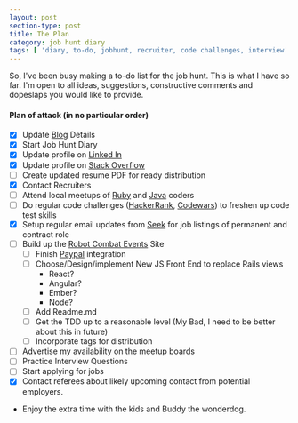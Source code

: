 ```yaml
---
layout: post
section-type: post
title: The Plan
category: job hunt diary
tags: [ 'diary, to-do, jobhunt, recruiter, code challenges, interview' ]
---
```


So, I've been busy making a to-do list for the job hunt.  This is what I have so far.  I'm open to all ideas, suggestions, constructive comments and dopeslaps you would like to provide.
#### Plan of attack (in no particular order)

* [x] Update [Blog](titanium-cranium.github.io) Details
* [x] Start Job Hunt Diary
* [x] Update profile on [Linked In](https://www.linkedin.com/in/bjobrienphd/) 
* [x] Update profile on [Stack Overflow](https://stackoverflow.com/users/story/5748167)
* [ ] Create updated resume PDF for ready distribution
* [x] Contact Recruiters
* [ ] Attend local meetups of [Ruby](https://www.meetup.com/en-AU/Ruby-On-Rails-Oceania-Melbourne/) and [Java](https://www.meetup.com/en-AU/Melbourne-Java-JVM-Users-Group/) coders
* [ ] Do regular code challenges ([HackerRank](https://www.hackerrank.com/dashboard), [Codewars](https://www.codewars.com/CodeWars)) to freshen up code test skills
* [x] Setup regular email updates from [Seek](seek.com) for job listings of permanent and contract role
* [ ] Build up the [Robot Combat Events](www.robotcombatevents.com) Site
    * [ ] Finish [Paypal](https://developer.paypal.com/) integration
    * [ ] Choose/Design/implement New JS Front End to replace Rails views
        * React?
        * Angular?
        * Ember?
        * Node?
    * [ ] Add Readme.md
    * [ ] Get the TDD up to a reasonable level (My Bad, I need to be better about this in future)
    * [ ] Incorporate tags for distribution
* [ ] Advertise my availability on the meetup boards
* [ ] Practice Interview Questions
* [ ] Start applying for jobs
* [x] Contact referees about likely upcoming contact from potential employers.
* Enjoy the extra time with the kids and Buddy the wonderdog. 